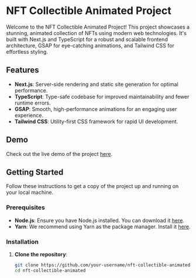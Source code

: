 # NFT Collectible Animated Project

Welcome to the NFT Collectible Animated Project! This project showcases a stunning, animated collection of NFTs using modern web technologies. It's built with Next.js and TypeScript for a robust and scalable frontend architecture, GSAP for eye-catching animations, and Tailwind CSS for effortless styling.

## Features

- **Next.js**: Server-side rendering and static site generation for optimal performance.
- **TypeScript**: Type-safe codebase for improved maintainability and fewer runtime errors.
- **GSAP**: Smooth, high-performance animations for an engaging user experience.
- **Tailwind CSS**: Utility-first CSS framework for rapid UI development.

## Demo

Check out the live demo of the project [here](https://superheroine.vercel.app/).

## Getting Started

Follow these instructions to get a copy of the project up and running on your local machine.

### Prerequisites

- **Node.js**: Ensure you have Node.js installed. You can download it [here](https://nodejs.org/).
- **Yarn**: We recommend using Yarn as the package manager. Install it [here](https://classic.yarnpkg.com/en/docs/install).

### Installation

1. **Clone the repository**:

   ```sh
   git clone https://github.com/your-username/nft-collectible-animated.git
   cd nft-collectible-animated
   ```
